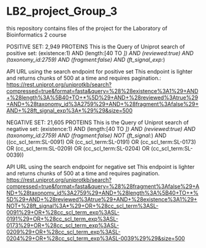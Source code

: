 # LB2_project_Group_3
this repository contains files of the project for the Laboratory of Bioinformatics 2 course


POSITIVE SET: 2,949  PROTEINS
This is the Query of Uniprot search of positive set:
(existence:1) AND (length:[40 TO *]) AND (reviewed:true) AND (taxonomy_id:2759) AND (fragment:false) AND (ft_signal_exp:*)

API URL using the search endpoint for positive set
This endpoint is lighter and returns chunks of 500 at a time and requires pagination.:
https://rest.uniprot.org/uniprotkb/search?compressed=true&format=fasta&query=%28%28existence%3A1%29+AND+%28length%3A%5B40+TO+*%5D%29+AND+%28reviewed%3Atrue%29+AND+%28taxonomy_id%3A2759%29+AND+%28fragment%3Afalse%29+AND+%28ft_signal_exp%3A*%29%29&size=500



NEGATIVE SET: 21,605 PROTEINS
This is the Query of Uniprot search of negative set:
(existence:1) AND (length:[40 TO *]) AND (reviewed:true) AND (taxonomy_id:2759) AND (fragment:false)  NOT (ft_signal:*) AND ((cc_scl_term:SL-0091) OR (cc_scl_term:SL-0191) OR (cc_scl_term:SL-0173) OR (cc_scl_term:SL-0209) OR (cc_scl_term:SL-0204) OR (cc_scl_term:SL-0039))

API URL using the search endpoint for negative set
This endpoint is lighter and returns chunks of 500 at a time and requires pagination.
https://rest.uniprot.org/uniprotkb/search?compressed=true&format=fasta&query=%28%28fragment%3Afalse%29+AND+%28taxonomy_id%3A2759%29+AND+%28length%3A%5B40+TO+*%5D%29+AND+%28reviewed%3Atrue%29+AND+%28existence%3A1%29+NOT+%28ft_signal%3A*%29+OR+%28cc_scl_term%3ASL-0091%29+OR+%28cc_scl_term_exp%3ASL-0191%29+OR+%28cc_scl_term_exp%3ASL-0173%29+OR+%28cc_scl_term_exp%3ASL-0209%29+OR+%28cc_scl_term_exp%3ASL-0204%29+OR+%28cc_scl_term_exp%3ASL-0039%29%29&size=500